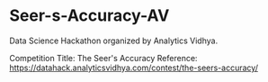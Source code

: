 # Seer-s-Accuracy-AV

Data Science Hackathon organized by Analytics Vidhya.

Competition Title: The Seer's Accuracy
Reference: https://datahack.analyticsvidhya.com/contest/the-seers-accuracy/
